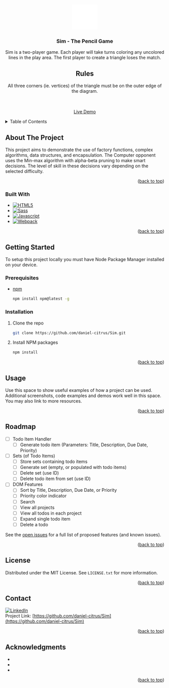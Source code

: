 <!-- 
## Rules
All three corners (ie. vertices) of the triangle must be on the outer edge of the diagram.

**Triangles**<br>
<img height="200" src="https://raw.githubusercontent.com/daniel-citrus/Sim/main/dist/media/how-to-play/Triangle1.png">
<img height="200" src="https://raw.githubusercontent.com/daniel-citrus/Sim/main/dist/media/how-to-play/Triangle2.png">

**Non-Triangles**<br>
<img height="200" src="https://raw.githubusercontent.com/daniel-citrus/Sim/main/dist/media/how-to-play/NonTriangle1.png">
<img height="200" src="https://raw.githubusercontent.com/daniel-citrus/Sim/main/dist/media/how-to-play/NonTriangle2.png">

## Gameplay
<img height="200" src="https://raw.githubusercontent.com/daniel-citrus/Sim/main/dist/media/how-to-play/playing.gif">

 -->
<a name="readme-top"></a>
<!-- PROJECT LOGO -->
<br />
<div align="center">
  <a href="https://github.com/daniel-citrus/Sim">
    <img src="readmefiles/sim white_animated.svg" alt="Sim Logo" width="80" height="80">
  </a>

<h3 align="center">Sim - The Pencil Game</h3>
  <p align="center">
    Sim is a two-player game. Each player will take turns coloring any uncolored lines in the play area. The first player to create a triangle loses the match. 
    <br />
    <h2>Rules</h2>
    <p>
    All three corners (ie. vertices) of the triangle must be on the outer edge of the diagram.
    </p>
    <br />
    <br />
    <a href="https://simthepencilgame.netlify.app/">Live Demo</a>
  </p>
</div>

<!-- TABLE OF CONTENTS -->
<details>
  <summary>Table of Contents</summary>
  <ol>
    <li>
      <a href="#about-the-project">About The Project</a>
      <ul>
        <li><a href="#built-with">Built With</a></li>
      </ul>
    </li>
    <li>
      <a href="#getting-started">Getting Started</a>
      <ul>
        <li><a href="#prerequisites">Prerequisites</a></li>
        <li><a href="#installation">Installation</a></li>
      </ul>
    </li>
    <li><a href="#usage">Usage</a></li>
    <li><a href="#roadmap">Roadmap</a></li>
    <li><a href="#license">License</a></li>
    <li><a href="#contact">Contact</a></li>
    <li><a href="#acknowledgments">Acknowledgments</a></li>
  </ol>
</details>

<!-- ABOUT THE PROJECT -->
## About The Project
This project aims to demonstrate the use of factory functions, complex algorithms, data structures, and encapsulation. The Computer opponent uses the Min-max algorithm with alpha-beta pruning to make smart decisions. The level of skill in these decisions vary depending on the selected difficulty.

<p align="right">(<a href="#readme-top">back to top</a>)</p>

### Built With

* [![HTML5][html5-shield]][html5-url]
* [![Sass][sass-shield]][sass-url]
* [![Javascript][javascript-shield]][javascript-url]
* [![Webpack][webpack-shield]][webpack-url]

<p align="right">(<a href="#readme-top">back to top</a>)</p>

<!-- GETTING STARTED -->
## Getting Started

To setup this project locally you must have Node Package Manager installed on your device. 

### Prerequisites

* [npm](https://docs.npmjs.com/downloading-and-installing-node-js-and-npm)
  ```sh
  npm install npm@latest -g
  ```

### Installation

1. Clone the repo
   ```sh
   git clone https://github.com/daniel-citrus/Sim.git
   ```
2. Install NPM packages
   ```sh
   npm install
   ```

<p align="right">(<a href="#readme-top">back to top</a>)</p>

<!-- USAGE EXAMPLES -->
## Usage

Use this space to show useful examples of how a project can be used. Additional screenshots, code examples and demos work well in this space. You may also link to more resources.

<p align="right">(<a href="#readme-top">back to top</a>)</p>

<!-- ROADMAP -->
## Roadmap

- [ ] Todo Item Handler
    - [ ] Generate todo item (Parameters: Title, Description, Due Date, Priority)
- [ ] Sets (of Todo Items)
    - [ ] Store sets containing todo items
    - [ ] Generate set (empty, or populated with todo items)
    - [ ] Delete set (use ID)
    - [ ] Delete todo item from set (use ID)
- [ ] DOM Features
    - [ ] Sort by Title, Description, Due Date, or Priority
    - [ ] Priority color indicator
    - [ ] Search
    - [ ] View all projects
    - [ ] View all todos in each project
    - [ ] Expand single todo item
    - [ ] Delete a todo

See the [open issues](https://github.com/daniel-citrus/Sim/issues) for a full list of proposed features (and known issues).

<p align="right">(<a href="#readme-top">back to top</a>)</p>

<!-- LICENSE -->
## License

Distributed under the MIT License. See `LICENSE.txt` for more information.

<p align="right">(<a href="#readme-top">back to top</a>)</p>



<!-- CONTACT -->
## Contact

[![LinkedIn][linkedin-shield]][linkedin-url]
<br />
Project Link: [https://github.com/daniel-citrus/Sim](https://github.com/daniel-citrus/Sim)

<p align="right">(<a href="#readme-top">back to top</a>)</p>



<!-- ACKNOWLEDGMENTS -->
## Acknowledgments

* []()
* []()
* []()

<p align="right">(<a href="#readme-top">back to top</a>)</p>



<!-- MARKDOWN LINKS & IMAGES -->
<!-- https://www.markdownguide.org/basic-syntax/#reference-style-links -->
[linkedin-shield]: https://img.shields.io/badge/-LinkedIn-black.svg?style=for-the-badge&logo=linkedin&colorB=555
[linkedin-url]: https://linkedin.com/in/calvo-daniel
[product-screenshot]: readmefiles/sim%20white_animated.svg

[html5-shield]: https://img.shields.io/badge/HTML5-white?style=for-the-badge&logo=html5&logoColor=%23E34F26
[html5-url]: https://html.spec.whatwg.org/
[sass-shield]: https://img.shields.io/badge/SASS-%23CC6699?style=for-the-badge&logo=sass&logoColor=white
[sass-url]: https://sass-lang.com/
[webpack-shield]: https://img.shields.io/badge/Webpack-%238DD6F9?style=for-the-badge&logo=webpack&logoColor=white
[webpack-url]: https://webpack.js.org/
[javascript-shield]: https://img.shields.io/badge/Javascript-white?style=for-the-badge&logo=javascript&logoColor=%23F7DF1E
[javascript-url]: https://developer.mozilla.org/en-US/docs/Web/JavaScript